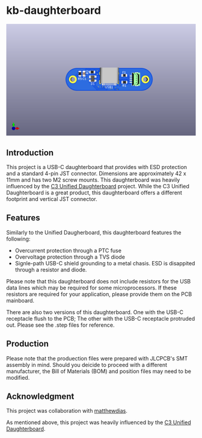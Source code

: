 # kb-daughterboard

![](https://github.com/melonbred/kb-daughterboard/blob/main/images/kb-db.png?raw=true)

## Introduction

This project is a USB-C daughterboard that provides with ESD protection and a standard 4-pin JST connector. Dimensions are approximately 42 x 11mm and has two M2 screw mounts. This daughterboard was heavily influenced by the [C3 Unified Daughterboard](https://github.com/ai03-2725/Unified-Daughterboard) project. While the C3 Unified Daughterboard is a great product, this daughterboard offers a different footprint and vertical JST connector.

## Features
Similarly to the Unified Daugherboard, this daughterboard features the following:
- Overcurrent protection through a PTC fuse
- Overvoltage protection through a TVS diode
- Signle-path USB-C shield grounding to a metal chasis. ESD is disappited through a resistor and diode.

Please note that this daughterboard does not include resistors for the USB data lines which may be required for some microprocessors. If these resistors are required for your application, please provide them on the PCB mainboard.

There are also two versions of this daughterboard. One with the USB-C receptacle flush to the PCB; The other with the USB-C receptacle protruded out. Please see the .step files for reference.

## Production
Please note that the produection files were prepared with JLCPCB's SMT assembly in mind. Should you deicide to proceed with a different manufacturer, the Bill of Materials (BOM) and position files may need to be modified.



## Acknowledgment

This project was collaboration with [matthewdias](https://github.com/matthewdias).

As mentioned above, this project was heavily influenced by the [C3 Unified Daughterboard](https://github.com/ai03-2725/Unified-Daughterboard). 
